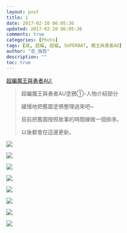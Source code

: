 ```yaml
---
layout: post
title: 1
date: 2017-02-20 06:05:36
updated: 2017-02-20 06:05:36
comments: true
categories: [Photo]
tags: [腐, 超蝙, 超蝠, SUPERBAT, 魔王與勇者AU]
author: "恋_独哲"
description: ""
toc: true
---
```


<p reblogfrom="reblogfrom"  ><a target="_blank" href="http://superbatdemogorgonandthebrave.lofter.com/post/1eb6db1d_e52bdfb"  >超蝙魔王與勇者AU:</a></p> 
<blockquote> 
 <p>超蝙魔王與勇者AU塗鴉①-人物介紹部分</p> 
 <p>緩慢地把舊圖塗鴉整理過來吧~</p> 
 <p>目前把舊圖按照故事的時間線做一個排序。</p> 
 <p>以後都會在這邊更新。</p> 
</blockquote>

![](https://raw.githubusercontent.com/alicewish/maple50821/master/img_YW5MWVN1NEpoZFVIa2M0U3JucWtWbXpwUVVWWlZnMzRiNm1wdGp1dHA2TXNtOHhyVVdYVUFRPT0.jpg)

![](https://raw.githubusercontent.com/alicewish/maple50821/master/img_YW5MWVN1NEpoZFZRYkdxdjc1NHU0V2hjZjZ1MkRqRmgwM3lLWVFFSlU2RE5Ob1J2UkNaUGR3PT0.jpg)

![](https://raw.githubusercontent.com/alicewish/maple50821/master/img_YW5MWVN1NEpoZFZRYkdxdjc1NHU0Yk9vR3NJSUcxZVROZE5hRkk0N29jTGZHOE9ZY1FpeURBPT0.jpg)

![](https://raw.githubusercontent.com/alicewish/maple50821/master/img_YW5MWVN1NEpoZFZRYkdxdjc1NHU0UjZ3TlRpZURBWFErMHNZdW9XdTMzNllvZGlOMUJ5b3lBPT0.jpg)

![](https://raw.githubusercontent.com/alicewish/maple50821/master/img_YW5MWVN1NEpoZFZRYkdxdjc1NHU0U3VPa1AwaXlGUmc0UTlqOWc5YWVHNlNrWXhZMThGNjlBPT0.jpg)

![](https://raw.githubusercontent.com/alicewish/maple50821/master/img_YW5MWVN1NEpoZFZRYkdxdjc1NHU0UWRwa3hUc285VnBuZVozcmhLN1YwZEZYS3p5Q0dUYVZnPT0.jpg)

![](https://raw.githubusercontent.com/alicewish/maple50821/master/img_YW5MWVN1NEpoZFZRYkdxdjc1NHU0ZEM1VG1aMlYvY2UvM1BWY0NkdGZabHhSMHE1QzU4UUNRPT0.jpg)

![](https://raw.githubusercontent.com/alicewish/maple50821/master/img_YW5MWVN1NEpoZFZRYkdxdjc1NHU0WVpWZnErRHhMclVpZlNGS3E3Sm9FZTR4MkNjaXZnLzdBPT0.jpg)